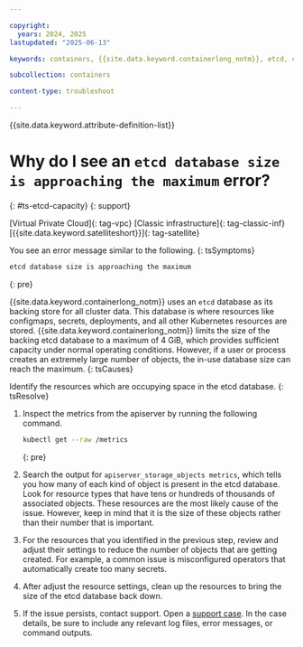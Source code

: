 ```yaml
---

copyright:
  years: 2024, 2025
lastupdated: "2025-06-13"

keywords: containers, {{site.data.keyword.containerlong_notm}}, etcd, capacity, database, limits

subcollection: containers

content-type: troubleshoot

---
```


{{site.data.keyword.attribute-definition-list}}




# Why do I see an `etcd database size is approaching the maximum` error?
{: #ts-etcd-capacity}
{: support}

[Virtual Private Cloud]{: tag-vpc} [Classic infrastructure]{: tag-classic-inf} [{{site.data.keyword.satelliteshort}}]{: tag-satellite}

You see an error message similar to the following.
{: tsSymptoms}

```sh
etcd database size is approaching the maximum
```
{: pre}

{{site.data.keyword.containerlong_notm}} uses an `etcd` database as its backing store for all cluster data. This database is where resources like configmaps, secrets, deployments, and all other Kubernetes resources are stored. {{site.data.keyword.containerlong_notm}} limits the size of the backing etcd database to a maximum of 4 GiB, which provides sufficient capacity under normal operating conditions. However, if a user or process creates an extremely large number of objects, the in-use database size can reach the maximum.
{: tsCauses}

Identify the resources which are occupying space in the etcd database.
{: tsResolve}


1. Inspect the metrics from the apiserver by running the following command.
    ```sh
    kubectl get --raw /metrics
    ```
    {: pre}
    
1. Search the output for `apiserver_storage_objects metrics`, which tells you how many of each kind of object is present in the etcd database. Look for resource types that have tens or hundreds of thousands of associated objects. These resources are the most likely cause of the issue. However, keep in mind that it is the size of these objects rather than their number that is important.

1. For the resources that you identified in the previous step, review and adjust their settings to reduce the number of objects that are getting created. For example, a common issue is misconfigured operators that automatically create too many secrets.

1. After adjust the resource settings, clean up the resources to bring the size of the etcd database back down.

1. If the issue persists, contact support. Open a [support case](/docs/account?topic=account-using-avatar). In the case details, be sure to include any relevant log files, error messages, or command outputs.
